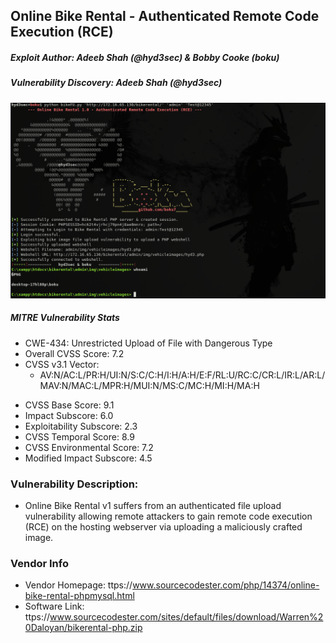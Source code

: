 ## Online Bike Rental - Authenticated Remote Code Execution (RCE)
##### Exploit Author: Adeeb Shah (@hyd3sec) & Bobby Cooke (boku)
##### Vulnerability Discovery: Adeeb Shah (@hyd3sec)
![](img/onlineBikeExploit.png)
##### MITRE Vulnerability Stats
+ CWE-434: Unrestricted Upload of File with Dangerous Type
+ Overall CVSS Score: 7.2 
+ CVSS v3.1 Vector: 
  - AV:N/AC:L/PR:H/UI:N/S:C/C:H/I:H/A:H/E:F/RL:U/RC:C/CR:L/IR:L/AR:L/MAV:N/MAC:L/MPR:H/MUI:N/MS:C/MC:H/MI:H/MA:H
- CVSS Base Score: 9.1
- Impact Subscore: 6.0 
- Exploitability Subscore: 2.3
- CVSS Temporal Score: 8.9 
- CVSS Environmental Score: 7.2 
- Modified Impact Subscore: 4.5
### Vulnerability Description:
+ Online Bike Rental v1 suffers from an authenticated file upload vulnerability allowing remote attackers to gain remote code execution (RCE) on the hosting webserver via uploading a maliciously crafted image.
### Vendor Info
+ Vendor Homepage: ttps://www.sourcecodester.com/php/14374/online-bike-rental-phpmysql.html
+ Software Link: ttps://www.sourcecodester.com/sites/default/files/download/Warren%20Daloyan/bikerental-php.zip
